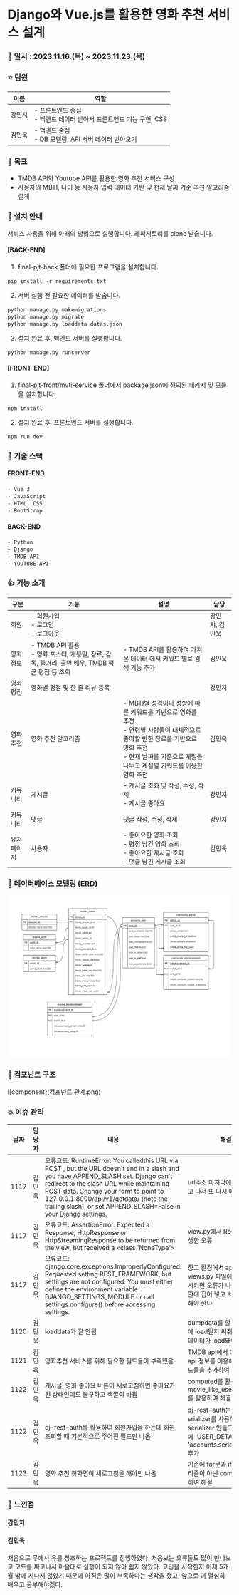 # Django와 Vue.js를 활용한 영화 추천 서비스 설계

### :calendar: 일시 : 2023.11.16.(목) ~ 2023.11.23.(목)  

### :star: 팀원
| 이름 | 역할 |
| ---- | ---- |
| 강민지 | - 프론트엔드 중심<br>- 백엔드 데이터 받아서 프론트엔드 기능 구현, CSS |
| 김민욱 | - 백엔드 중심<br>- DB 모델링, API 서버 데이터 받아오기 |

### :pushpin: 목표
- TMDB API와 Youtube API를 활용한 영화 추천 서비스 구성
- 사용자의 MBTI, 나이 등 사용자 입력 데이터 기반 및 현재 날짜 기준 추천 알고리즘 설계

### :love_letter: 설치 안내
서비스 사용을 위해 아래의 방법으로 실행합니다.
레퍼지토리를 clone 받습니다.
#### [BACK-END]
1. final-pjt-back 폴더에 필요한 프로그램을 설치합니다.
```
pip install -r requirements.txt
```
2. 서버 실행 전 필요한 데이터를 받습니다.
```
python manage.py makemigrations
python manage.py migrate
python manage.py loaddata datas.json
```
3. 설치 완료 후, 백엔드 서버를 실행합니다.
```
python manage.py runserver
```
#### [FRONT-END]
1. final-pjt-front/mvti-service 폴더에서 package.json에 정의된 패키지 및 모듈을 설치합니다.
```
npm install
```
2. 설치 완료 후, 프론트엔드 서버를 실행합니다.
```
npm run dev
```

### :hammer: 기술 스택
#### FRONT-END
    - Vue 3
    - JavaScript
    - HTML, CSS
    - BootStrap

#### BACK-END
    - Python
    - Django
    - TMDB API
    - YOUTUBE API

### :thumbsup: 기능 소개
| 구분 | 기능 | 설명 | 담당 |
| --- | ----- | ---- | -- |
| 회원 | - 회원가입<br>- 로그인<br>- 로그아웃 |  | 강민지, 김민욱 |
| 영화 정보 | - TMDB API 활용<br>- 영화 포스터, 개봉일, 장르, 감독, 줄거리, 출연 배우, TMDB 평균 평점 등 조회| - TMDB API를 활용하여 가져온 데이터 에서 키워드 별로 검색 기능 추가 | 김민욱 |
| 영화 평점 | 영화별 평점 및 한 줄 리뷰 등록 |  | 강민지 |
| 영화 추천 | 영화 추천 알고리즘 | - MBTI별 성격이나 성향에 따른 키워드를 기반으로 영화를 추천<br>- 연령별 사람들이 대체적으로 좋아할 만한 장르를 기반으로 영화 추천<br>- 현재 날짜를 기준으로 계절을 나누고 계절별 키워드를 이용한 영화 추천 | 김민욱 |
| 커뮤니티 | 게시글 | - 게시글 조회 및 작성, 수정, 삭제<br>- 게시글 좋아요 | 강민지 |
| 커뮤니티 | 댓글 | 댓글 작성, 수정, 삭제 | 강민지 |
| 유저페이지 | 사용자 | - 좋아요한 영화 조회<br>- 평점 남긴 영화 조회<br>- 좋아요한 게시글 조회<br>- 댓글 남긴 게시글 조회 | 김민욱 |

### :closed_book: 데이터베이스 모델링 (ERD)
![erd](ERD.png)

### :green_book: 컴포넌트 구조
![component](컴포넌트 관계.png)

### :boom: 이슈 관리
| 날짜 | 담당자 |   내용                        | 해결 방법(원인) |
|  --- | ----- |   ----                        | -------------- |
| 1117 | 김민욱 |오류코드: RuntimeError: You calledthis URL via POST , but the URL doesn't end in a slash and you have APPEND_SLASH set. Django can't redirect to the slash URL while maintaining POST data. Change your form to point to 127.0.0.1:8000/api/v1/getdata/ (note the trailing slash), or set APPEND_SLASH=False in your Django settings.| url주소 마지막에 '/'를 붙여 주었다. 그리고 나서 또 다시 에러가 발생 |
| 1117 | 김민욱 |오류코드: AssertionError: Expected a Response, HttpResponse or HttpStreamingResponse to be returned from the view, but received a <class 'NoneType'>| view.py에서 Response를 안해줘서 발생한 오류 |
| 1117 | 김민욱 |오류코드: django.core.exceptions.ImproperlyConfigured: Requested setting REST_FRAMEWORK, but settings are not configured. You must either define the environment variable DJANGO_SETTINGS_MODULE or call settings.configure() before accessing settings.| 장고 환경에서 api키로 데이터 가져올 때 views.py 파일에서 python환경을 실행시키면 오류가 나온다. => print를 함수 안에 집어 넣고 서버를 실행시켜서 확인해야 한다. |
| 1120 | 김민욱 |loaddata가 잘 안됨| dumpdata를 할 때 model에 어떤 모델에 load될지 써줘야 하고, fields에 어떤 데이터가 load돼야 하는지 써줘야함 |
| 1121 | 김민욱 |영화추천 서비스를 위해 필요한 필드들이 부족했음| TMDB api에서 데이터를 받아올 때 여러 api 정보를 이용해서 영화 추천을 위한 필드들을 추가하여 받아옴 |
| 1122 | 김민욱 |게시글, 영화 좋아요 버튼이 새로고침하면 좋아요가 된 상태인데도 불구하고 색깔이 바뀜|computed를 활용하고 movie_like_users, article_like_users를 활용하여 해결|
| 1122 | 김민욱 |dj-rest-auth를 활용하여 회원가입을 하는데 회원 조회할 때 기본적으로 주어진 필드만 나옴|dj-rest-auth는 유저를 조회할 때 다른 srializer를 사용해 줘야함 => 다른 serializer 만들고 => 장고 settings.py에 'USER_DETAILS_SERIALIZER': 'accounts.serializers.UserSerializer' 추가|
| 1123 | 김민욱 |영화 추천 첫화면이 새로고침을 해야만 나옴|기존에 for문과 if문을 활용한 추천 알고리즘이 아닌 computed와 fiter를 사용하여 해결|
### :thought_balloon: 느낀점
#### 강민지

#### 김민욱
처음으로 무에서 유를 창조하는 프로젝트를 진행하였다. 처음보는 오류들도 많이 만나보고 코드를 짜고나서 마음대로 실행이 되지 않아 쉽지 않았다. 코딩을 시작한지 이제 5개월 밖에 지나지 않았기 때문에 아직은 많이 부족하다는 생각을 했고, 앞으로 더 열심히 배우고 공부해야겠다.
